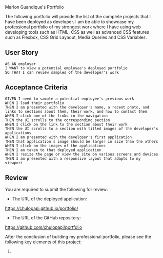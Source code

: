 Marlon Guandique's Portfolio

The following portfolio will provide the list of the complete projects that I have been deployed as developer.  I am be able to showcase my professional portfolio of my strongest work where I have using web developing tools such as HTML, CSS as well as advanced CSS features such as Flexbox, CSS Grid Layaout, Media Queries and CSS Variables.  


## User Story

```
AS AN employer
I WANT to view a potential employee's deployed portfolio
SO THAT I can review samples of the developer's work
```

## Acceptance Criteria


```
GIVEN I need to sample a potential employee's previous work
WHEN I load their portfolio
THEN I am presented with the developer's name, a recent photo, and links to sections about them, their work, and how to contact them
WHEN I click one of the links in the navigation
THEN the UI scrolls to the corresponding section
WHEN I click on the link to the section about their work
THEN the UI scrolls to a section with titled images of the developer's applications
WHEN I am presented with the developer's first application
THEN that application's image should be larger in size than the others
WHEN I click on the images of the applications
THEN I am taken to that deployed application
WHEN I resize the page or view the site on various screens and devices
THEN I am presented with a responsive layout that adapts to my viewport
```


## Review

You are required to submit the following for review:

* The URL of the deployed application:

https://chulopapi.github.io/portfolio/

* The URL of the GitHub repository:

https://github.com/chulopapi/portfolio


After the conclusion of building my professional portfolio, please see the following key elements of this project:

1. 